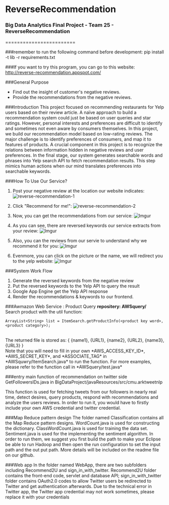 # ReverseRecommendation
### Big Data Analytics Final Project - Team 25 - ReverseRecommendation
========================

###remember to run the following command before development:
pip install -t lib -r requirements.txt

###If you want to try this program, you can go to this website:
http://reverse-recommendation.appspot.com/

###General Purpose
*  Find out the insight of customer's negative reviews.
*  Provide the recommendations from the negative reviews.

###Introduction
This project focused on recommending restaurants for Yelp users based on their review article. A naïve approach to build a recommendation system could just be based on user queries and star ratings. However, personal interests and preferences are difficult to identify and sometimes not even aware by consumers themselves. In this project, we build our recommendation model based on low-rating reviews. The major challenge is to identify preferences of consumers, and map it to features of products.
A crucial component in this project is to recognize the relations between information hidden in negative reviews and user preferences. In the final stage, our system generates searchable words and phrases into Yelp search API to fetch recommendation results. This step mimics human actions when our mind translates preferences into searchable keywords.

###How To Use Our Service?
   1.   Post your negative review at the location our website indicates:
   ![reverse-recommendation-1](http://i.imgur.com/OxwyVvS.png)

   2.   Click "Recommend for me!":
   ![reverse-recommendation-2](http://i.imgur.com/yxeVb6n.png?1)

   3.   Now, you can get the recommendations from our service:
   ![Imgur](http://i.imgur.com/StPYBAM.png)

   4.   As you can see, there are reversed keywords our service extracts from your review:
   ![Imgur](http://i.imgur.com/VHvqPhw.png)

   5.   Also, you can the reviews from our servie to understand why we recommend it for you:
   ![Imgur](http://i.imgur.com/keahIHW.png)

   6.   Evenmore, you can click on the picture or the name, we will redirect you to the yelp website:
   ![Imgur](http://i.imgur.com/VHvqPhw.png)


###System Work Flow
   1.   Generate the reversed keywords from the negative review
   2.   Put the reversed keywords to the Yelp API to query the result
   3.   Google App Engine get the Yelp API response
   4.   Render the recommendations & keywords to our frontend.

###Awmazon Web Service : Product Query
   **repositery: AWSquery/<br>**
Search product with the util function:
```
ArrayList<String> list = ItemSearch.getProductInfo(<product key word>, <product category>);
```
<br>
 The returned file is stored as: { {name1}, {URL1}, {name2}, {URL2}, {name3}, {URL3} }<br>  Note that you will need to fill in your own *AWS_ACCESS_KEY_ID*, *AWS_SECRET_KEY*, and *ASSOCIATE_TAG* in *AWSquwry/ItemSearch.java* to run the function. For more examples, please refer to the function call in *AWSquery/test.java*<br>

###entry main function of recommendation on twitter side
GetFollowersIDs.java in BigDataProject/javaResources/src/cmu.arktweetnlp

This function is used for fetching tweets from our followers in nearly real time, detect desires, query products, respond with recommendations and analyze the users reviews. In order to run it, you would have to firstly include your own AWS credential and twitter credential. 
   
###Map Reduce pattern design
The folder named Classification contains all the Map Reduce pattern designs. WordCount.java is used for constructing the dictionary. ClassWordCount.java is used for training the data set.  Sentiment.java is used for the implementing the sentiment algorithm. In order to run them, we suggest you first build the path to make your Eclipse be able to run Hadoop and then open the run configuration to set the input path and the out put path. More details will be included on the readme file on our github.

###Web app
In the folder named WebApp, there are two subfolders including Recommend2U and sign_in_with_twitter. Recommend2U folder contains the front-end code, servlet and database API; sign_in_with_twitter folder contains OAuth2.0 codes to allow Twitter users be redirected to Twitter and get authentication afterwards. Due to the technical error in Twitter app, the Twitter app credential may not work sometimes, please replace it with your credentials

